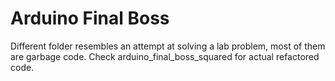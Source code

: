 # Arduino Final Boss
Different folder resembles an attempt at solving a lab problem, most of them are garbage code. Check arduino_final_boss_squared for actual refactored code.

